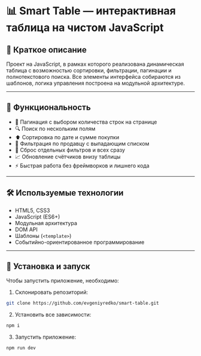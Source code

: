 # 📊 Smart Table — интерактивная таблица на чистом JavaScript

## 📝 Краткое описание

Проект на JavaScript, в рамках которого реализована динамическая таблица с возможностью сортировки, фильтрации, пагинации и полнотекстового поиска. Все элементы интерфейса собираются из шаблонов, логика управления построена на модульной архитектуре.

---

## 🚀 Функциональность

- 📑 Пагинация с выбором количества строк на странице
- 🔍 Поиск по нескольким полям
- ⬆️ Сортировка по дате и сумме покупки
- 🎯 Фильтрация по продавцу с выпадающим списком
- 🧼 Сброс отдельных фильтров и всех сразу
- 📈 Обновление счётчиков внизу таблицы
- ⚡ Быстрая работа без фреймворков и лишнего кода

---

## 🛠️ Используемые технологии

- HTML5, CSS3
- JavaScript (ES6+)
- Модульная архитектура
- DOM API
- Шаблоны (`<template>`)
- Событийно-ориентированное программирование

---

## 🔧 Установка и запуск

Чтобы запустить приложение, необходимо:

1. Склонировать репозиторий:

```bash
git clone https://github.com/evgeniyredko/smart-table.git
```

2. Установить все зависимости:

```bash
npm i
```

3. Запустить приложение:

```bash
npm run dev
```

